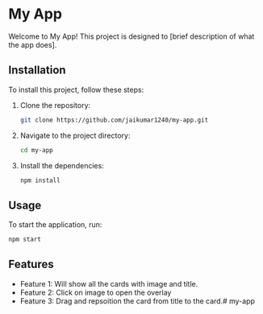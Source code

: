 # My App

Welcome to My App! This project is designed to [brief description of what the app does].

## Installation

To install this project, follow these steps:

1. Clone the repository:
    ```sh
    git clone https://github.com/jaikumar1240/my-app.git
    ```
2. Navigate to the project directory:
    ```sh
    cd my-app
    ```
3. Install the dependencies:
    ```sh
    npm install
    ```

## Usage

To start the application, run:
```sh
npm start
```

## Features

- Feature 1: Will show all the cards with image and title.
- Feature 2: Click on image to open the overlay
- Feature 3: Drag and repsoition the card from title to the card.# my-app
